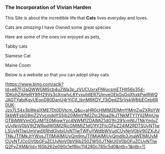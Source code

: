 
### The Incorporation of Vivian Harden ###

This Site is about the incredible life that **Cats** lives everyday and loves.

Cats are *amazing*.I have Owned some great species

Here are some of the ones ive enjoyed as pets,

Tabby cats

Siamese Cat

Maine Coom


Below is a website so that you can adopt stray cats

[https://www.bing.com/aclk?ld=e87Fj2aQWWGMScb4uZWa3p_zVUCUxrxFlWucsmETHlt56s354-1DKohZAHeRY9fH29Vs3oXnwIvL6Yyxuh6ER7UmveOEkGsGqXhxkPwiRWQJAGTYabiKgvUEonD80DanU4rYiCjf_tbnM6KDY_f3iDedZSrVskW8ibECeb6R0UK-Jzx7L54x3bWeslXME7Dt0DVtcm_Q&u=aHR0cHMlM2ElMmYlMmZwZXRsYW5kbWFsbG9mZ2VvcmdpYS5jb20lMmYlM2Ztc2Nsa2lkJTNkMTY1YjI2MmUwOTBjMWVmOGJjMTE0MjgwYzc4NWM1ZDAlMjZ1dG1fc291cmNlJTNkYmluZyUyNnV0bV9tZWRpdW0lM2RjcGMlMjZ1dG1fY2FtcGFpZ24lM2RDTSUyNTIwLSUyNTIwUmVwdXRhdGlvbiUyNTIwTWFuYWdlbWVudCUyNnV0bV90ZXJtJTNkJTI1MkJtYWxsJTI1MjAlMjUyQm9mJTI1MjAlMjUyQmdlb3JnaWElMjUyMCUyNTJCcGV0bGFuZCUyNnV0bV9jb250ZW50JTNkUGV0bGFuZCUyNTIwQ2FyZXM&rlid=165b262e090c1ef8bc114280c785c5d0&ntb=1&ntb=1]





